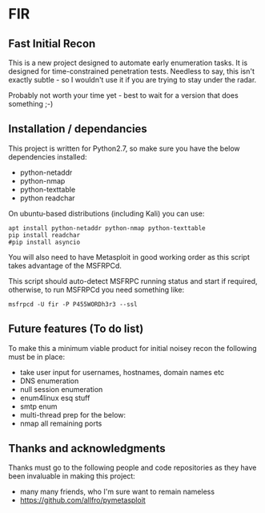 # FIR
## Fast Initial Recon

This is a new project designed to automate early enumeration tasks.  It is designed for time-constrained penetration tests.  Needless to say, this isn't exactly subtle - so I wouldn't use it if you are trying to stay under the radar.

Probably not worth your time yet - best to wait for a version that does something ;-)

## Installation / dependancies

This project is written for Python2.7, so make sure you have the below dependencies installed:

- python-netaddr
- python-nmap
- python-texttable
- python readchar

On ubuntu-based distributions (including Kali) you can use:

    apt install python-netaddr python-nmap python-texttable
    pip install readchar
    #pip install asyncio

You will also need to have Metasploit in good working order as this script takes advantage of the MSFRPCd.

This script should auto-detect MSFRPC running status and start if required, otherwise, to run MSFRPCd you need something like:

    msfrpcd -U fir -P P455WORDh3r3 --ssl
    
## Future features (To do list)

To make this a minimum viable product for initial noisey recon the following must be in place:

- take user input for usernames, hostnames, domain names etc
- DNS enumeration
- null session enumeration
- enum4linux esq stuff
- smtp enum
- multi-thread prep for the below:
- nmap all remaining ports

## Thanks and acknowledgments

Thanks must go to the following people and code repositories as they have been invaluable in making this project:

- many many friends, who I'm sure want to remain nameless
- https://github.com/allfro/pymetasploit